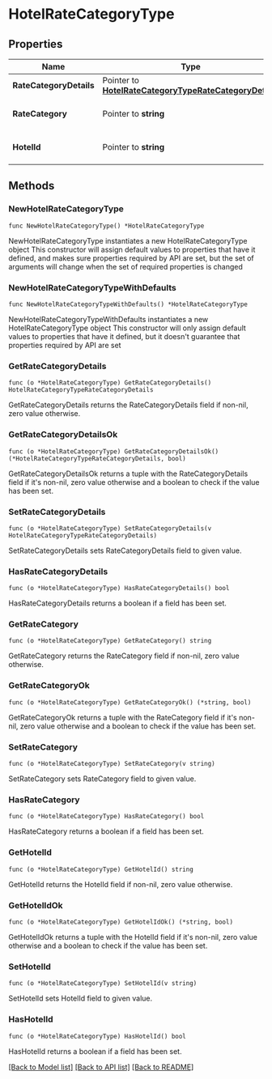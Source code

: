 # HotelRateCategoryType

## Properties

Name | Type | Description | Notes
------------ | ------------- | ------------- | -------------
**RateCategoryDetails** | Pointer to [**HotelRateCategoryTypeRateCategoryDetails**](HotelRateCategoryTypeRateCategoryDetails.md) |  | [optional] 
**RateCategory** | Pointer to **string** | Rate category Code. | [optional] 
**HotelId** | Pointer to **string** | Hotel Code for a rate category. | [optional] 

## Methods

### NewHotelRateCategoryType

`func NewHotelRateCategoryType() *HotelRateCategoryType`

NewHotelRateCategoryType instantiates a new HotelRateCategoryType object
This constructor will assign default values to properties that have it defined,
and makes sure properties required by API are set, but the set of arguments
will change when the set of required properties is changed

### NewHotelRateCategoryTypeWithDefaults

`func NewHotelRateCategoryTypeWithDefaults() *HotelRateCategoryType`

NewHotelRateCategoryTypeWithDefaults instantiates a new HotelRateCategoryType object
This constructor will only assign default values to properties that have it defined,
but it doesn't guarantee that properties required by API are set

### GetRateCategoryDetails

`func (o *HotelRateCategoryType) GetRateCategoryDetails() HotelRateCategoryTypeRateCategoryDetails`

GetRateCategoryDetails returns the RateCategoryDetails field if non-nil, zero value otherwise.

### GetRateCategoryDetailsOk

`func (o *HotelRateCategoryType) GetRateCategoryDetailsOk() (*HotelRateCategoryTypeRateCategoryDetails, bool)`

GetRateCategoryDetailsOk returns a tuple with the RateCategoryDetails field if it's non-nil, zero value otherwise
and a boolean to check if the value has been set.

### SetRateCategoryDetails

`func (o *HotelRateCategoryType) SetRateCategoryDetails(v HotelRateCategoryTypeRateCategoryDetails)`

SetRateCategoryDetails sets RateCategoryDetails field to given value.

### HasRateCategoryDetails

`func (o *HotelRateCategoryType) HasRateCategoryDetails() bool`

HasRateCategoryDetails returns a boolean if a field has been set.

### GetRateCategory

`func (o *HotelRateCategoryType) GetRateCategory() string`

GetRateCategory returns the RateCategory field if non-nil, zero value otherwise.

### GetRateCategoryOk

`func (o *HotelRateCategoryType) GetRateCategoryOk() (*string, bool)`

GetRateCategoryOk returns a tuple with the RateCategory field if it's non-nil, zero value otherwise
and a boolean to check if the value has been set.

### SetRateCategory

`func (o *HotelRateCategoryType) SetRateCategory(v string)`

SetRateCategory sets RateCategory field to given value.

### HasRateCategory

`func (o *HotelRateCategoryType) HasRateCategory() bool`

HasRateCategory returns a boolean if a field has been set.

### GetHotelId

`func (o *HotelRateCategoryType) GetHotelId() string`

GetHotelId returns the HotelId field if non-nil, zero value otherwise.

### GetHotelIdOk

`func (o *HotelRateCategoryType) GetHotelIdOk() (*string, bool)`

GetHotelIdOk returns a tuple with the HotelId field if it's non-nil, zero value otherwise
and a boolean to check if the value has been set.

### SetHotelId

`func (o *HotelRateCategoryType) SetHotelId(v string)`

SetHotelId sets HotelId field to given value.

### HasHotelId

`func (o *HotelRateCategoryType) HasHotelId() bool`

HasHotelId returns a boolean if a field has been set.


[[Back to Model list]](../README.md#documentation-for-models) [[Back to API list]](../README.md#documentation-for-api-endpoints) [[Back to README]](../README.md)


